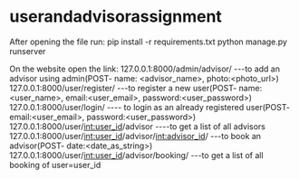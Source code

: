 # userandadvisorassignment

After opening the file run: 
pip install -r requirements.txt
python manage.py runserver

On the website open the link:
127.0.0.1:8000/admin/advisor/ ---to add an advisor using admin(POST- name: <advisor_name>, photo:<photo_url>)
127.0.0.1:8000/user/register/ ---to register a new user(POST- name:<user_name>, email:<user_email>, password:<user_password>)
127.0.0.1:8000/user/login/ ---- to login as an already registered user(POST- email:<user_email>, password:<user_password>)
127.0.0.1:8000/user/<int:user_id>/advisor ----to get a list of all advisors
127.0.0.1:8000/user/<int:user_id>/advisor/<int:advisor_id>/ ---to book an advisor(POST- date:<date_as_string>)
127.0.0.1:8000/user/<int:user_id>/advisor/booking/ ---to get a list of all booking of user=user_id
